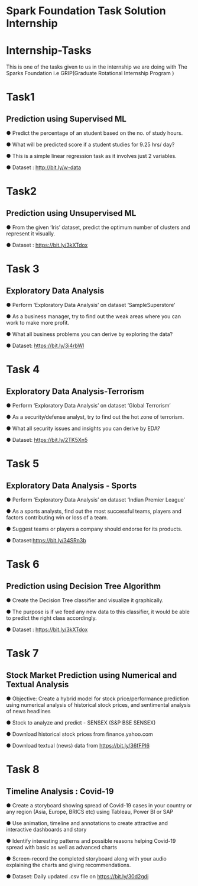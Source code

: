 # Spark  Foundation Task Solution Internship


# Internship-Tasks
This is one of the tasks given to us in the internship we are doing with The Sparks Foundation i.e GRIP(Graduate Rotational Internship Program )

# Task1
## Prediction using Supervised ML 
● Predict the percentage of an student based on the no. of study hours.

● What will be predicted score if a student studies for 9.25 hrs/ day?

● This is a simple linear  regression task as it involves just 2 variables.

● Dataset : http://bit.ly/w-data 

# Task2
## Prediction using Unsupervised ML 
● From the given ‘Iris’ dataset, predict the optimum number of  clusters and represent it visually. 

● Dataset : https://bit.ly/3kXTdox

# Task 3
## Exploratory Data Analysis 
● Perform ‘Exploratory Data Analysis’ on dataset  ‘SampleSuperstore’

● As a business manager, try to find out the weak areas where you can work to make more profit. 

● What all business problems you can derive by exploring the  data? 

● Dataset: https://bit.ly/3i4rbWl

# Task 4
## Exploratory Data Analysis-Terrorism
● Perform ‘Exploratory Data Analysis’ on dataset  ‘Global Terrorism’ 

● As a security/defense analyst, try to find out the hot zone of terrorism.

● What all security issues and insights you can derive by EDA? 

● Dataset: https://bit.ly/2TK5Xn5

# Task 5
## Exploratory Data Analysis - Sports 
● Perform ‘Exploratory Data Analysis’ on dataset  ‘Indian Premier League’ 

● As a sports analysts, find out the most successful teams, players and factors contributing win or loss of a team.

● Suggest teams or players a company should endorse for its products.

● Dataset:https://bit.ly/34SRn3b

# Task 6
## Prediction using Decision Tree Algorithm 
● Create the Decision Tree classifier and visualize it graphically. 

● The purpose is if we feed any new data to this  classifier, it would be able to predict the right class accordingly. 

● Dataset : https://bit.ly/3kXTdox

# Task 7
## Stock Market Prediction using Numerical and Textual Analysis 
● Objective: Create a hybrid model for stock price/performance prediction using numerical analysis of historical stock prices, and sentimental analysis of news headlines 

● Stock to analyze and predict - SENSEX (S&P BSE SENSEX)

● Download historical stock prices from finance.yahoo.com

● Download textual (news) data from https://bit.ly/36fFPI6

# Task 8
## Timeline Analysis : Covid-19 
● Create a storyboard showing spread of Covid-19 cases in your country or any region (Asia, Europe, BRICS etc) using Tableau, Power BI or SAP

● Use animation, timeline and annotations to create attractive and interactive dashboards and story

● Identify interesting patterns and possible reasons helping Covid-19 spread with basic as well as advanced charts

● Screen-record the completed storyboard along with your audio explaining the charts and giving recommendations.

● Dataset: Daily updated .csv file on https://bit.ly/30d2gdi
